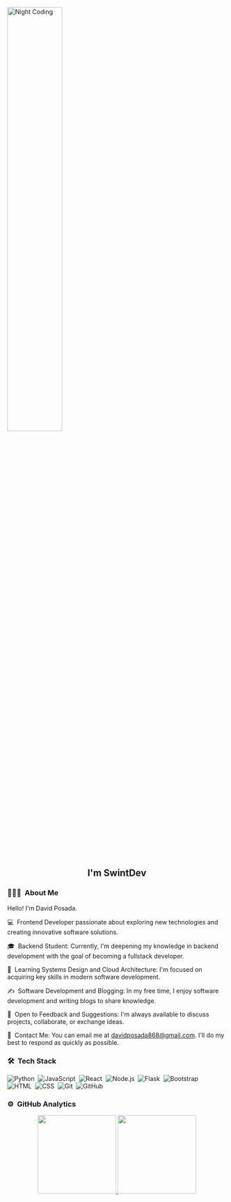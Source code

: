 <img alt="Night Coding" width='50%' height='50%' src="https://cdn.dribbble.com/users/1277312/screenshots/14733298/media/39b1045e593737587dd60e42c8422d1f.gif" align="center">

<h2 align="center">I'm SwintDev</h2>


### 👨🏻‍💻 &nbsp;About Me

 Hello! I'm David Posada.

💻  Frontend Developer passionate about exploring new technologies and creating innovative software solutions.

🎓  Backend Student: Currently, I'm deepening my knowledge in backend development with the goal of becoming a fullstack developer.

🌱  Learning Systems Design and Cloud Architecture: I'm focused on acquiring key skills in modern software development.

✍️  Software Development and Blogging: In my free time, I enjoy software development and writing blogs to share knowledge.

💬  Open to Feedback and Suggestions: I'm always available to discuss projects, collaborate, or exchange ideas.

📧  Contact Me: You can email me at davidposada868@gmail.com. I'll do my best to respond as quickly as possible.

### 🛠 &nbsp;Tech Stack

![Python](https://img.shields.io/badge/-Python-05122A?style=flat&logo=python)&nbsp;
![JavaScript](https://img.shields.io/badge/-JavaScript-05122A?style=flat&logo=javascript)&nbsp;
![React](https://img.shields.io/badge/-React-05122A?style=flat&logo=react)&nbsp;
![Node.js](https://img.shields.io/badge/-Node.js-05122A?style=flat&logo=node.js)&nbsp;
![Flask](https://img.shields.io/badge/-Flask-05122A?style=flat&logo=flask)&nbsp;
![Bootstrap](https://img.shields.io/badge/-Bootstrap-05122A?style=flat&logo=bootstrap&logoColor=563D7C)\
![HTML](https://img.shields.io/badge/-HTML-05122A?style=flat&logo=HTML5)&nbsp;
![CSS](https://img.shields.io/badge/-CSS-05122A?style=flat&logo=CSS3&logoColor=1572B6)&nbsp;
![Git](https://img.shields.io/badge/-Git-05122A?style=flat&logo=git)&nbsp;
![GitHub](https://img.shields.io/badge/-GitHub-05122A?style=flat&logo=github)&nbsp;

### ⚙️ &nbsp;GitHub Analytics

<p align="center">
<a href="https://github.com/SwintDev">
  <img height="180em" src="https://github-readme-stats-eight-theta.vercel.app/api?username=SwintDev&show_icons=true&theme=algolia&include_all_commits=true&count_private=true"/>
  <img height="180em" src="https://github-readme-stats-eight-theta.vercel.app/api/top-langs/?username=SwintDev&layout=compact&langs_count=8&theme=algolia"/>
</a>
</p>
